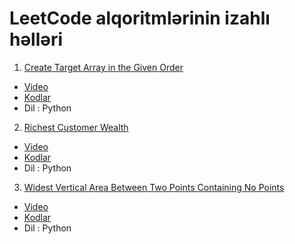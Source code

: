 # LeetCode alqoritmlərinin izahlı həlləri

1. [Create Target Array in the Given Order](https://leetcode.com/problems/create-target-array-in-the-given-order/description/)
  - [Video](https://www.youtube.com/watch?v=7QwUEJbVsuA)
  - [Kodlar](https://github.com/samirkarimov/LeetCode/blob/master/create_target_array.py)
  - Dil : Python
2. [Richest Customer Wealth](https://leetcode.com/problems/richest-customer-wealth/description/)
  - [Video](https://www.youtube.com/watch?v=67rPbLhOISY)
  - [Kodlar](https://github.com/samirkarimov/LeetCode/blob/master/create_target_array.py)
  - Dil : Python
3. [Widest Vertical Area Between Two Points Containing No Points](https://leetcode.com/problems/widest-vertical-area-between-two-points-containing-no-points/description/)
  - [Video](https://www.youtube.com/watch?v=FXAUbuwLV74)
  - [Kodlar](https://github.com/samirkarimov/LeetCode/blob/master/max-width-of-vertical-area.py)
  - Dil : Python